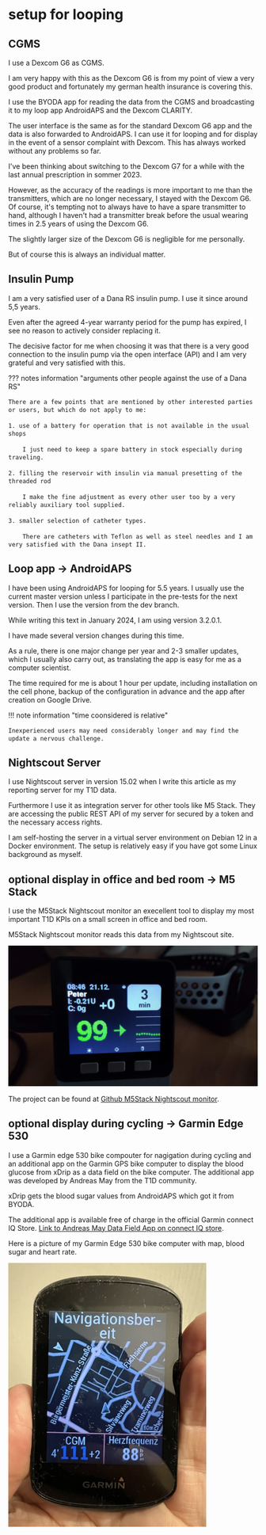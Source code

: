 # setup for looping

## CGMS

I use a Dexcom G6 as CGMS.

I am very happy with this as the Dexcom G6 is from my point of view a very good product and fortunately my german health insurance is covering this.

I use the BYODA app for reading the data from the CGMS and broadcasting it to my loop app AndroidAPS and the Dexcom CLARITY.

The user interface is the same as for the standard Dexcom G6 app and the data is also forwarded to AndroidAPS. I can use it for looping and for display in the event of a sensor complaint with Dexcom. This has always worked without any problems so far.

I've been thinking about switching to the Dexcom G7 for a while with the last annual prescription in sommer 2023.

However, as the accuracy of the readings is more important to me than the transmitters, which are no longer necessary, I stayed with the Dexcom G6. Of course, it's tempting not to always have to have a spare transmitter to hand, although I haven't had a transmitter break before the usual wearing times in 2.5 years of using the Dexcom G6.

The slightly larger size of the Dexcom G6 is negligible for me personally.

But of course this is always an individual matter.

## Insulin Pump

I am a very satisfied user of a Dana RS insulin pump. I use it since around 5,5 years. 

Even after the agreed 4-year warranty period for the pump has expired, I see no reason to actively consider replacing it.

The decisive factor for me when choosing it was that there is a very good connection to the insulin pump via the open interface (API) and I am very grateful and very satisfied with this.

??? notes information "arguments other people against the use of a Dana RS"

    There are a few points that are mentioned by other interested parties or users, but which do not apply to me:

    1. use of a battery for operation that is not available in the usual shops
    
        I just need to keep a spare battery in stock especially during traveling.

    2. filling the reservoir with insulin via manual presetting of the threaded rod

        I make the fine adjustment as every other user too by a very reliably auxiliary tool supplied.

    3. smaller selection of catheter types.

        There are catheters with Teflon as well as steel needles and I am very satisfied with the Dana insept II.

## Loop app -> AndroidAPS

I have been using AndroidAPS for looping for 5.5 years. I usually use the current master version unless I participate in the pre-tests for the next version. Then I use the version from the dev branch.

While writing this text in January 2024, I am using version 3.2.0.1.

I have made several version changes during this time.

As a rule, there is one major change per year and 2-3 smaller updates, which I usually also carry out, as translating the app is easy for me as a computer scientist.

The time required for me is about 1 hour per update, including installation on the cell phone, backup of the configuration in advance and the app after creation on Google Drive.

!!! note information "time coonsidered is relative"

    Inexperienced users may need considerably longer and may find the update a nervous challenge.

## Nightscout Server

I use Nightscout server in version 15.02 when I write this article as my reporting server for my T1D data.

Furthermore I use it as integration server for other tools like M5 Stack. They are accessing the public REST API of my server for secured by a token and the necessary access rights.

I am self-hosting the server in a virtual server environment on Debian 12 in a Docker environment. The setup is relatively easy if you have got some Linux background as myself.

## optional display in office and bed room -> M5 Stack

I use the M5Stack Nightscout monitor an execellent tool to display my most important T1D KPIs on a small screen in office and bed room.

M5Stack Nightscout monitor reads this data from my Nightscout site.

![M5Stack Nightscout monitor](./images/IMG_20191221_084609.jpg)

The project can be found at [Github M5Stack Nightscout monitor](https://github.com/mlukasek/M5_NightscoutMon).

## optional display during cycling -> Garmin Edge 530

I use a Garmin edge 530 bike compouter for nagigation during cycling and an additional app on the Garmin GPS bike computer to display the blood glucose from xDrip as a data field on the bike computer. The additional app was developed by Andreas May from the T1D community.

xDrip gets the blood sugar values from AndroidAPS which got it from BYODA. 

The additional app is available free of charge in the official Garmin connect IQ Store.  [Link to Andreas May Data Field App on connect IQ store](https://apps.garmin.com/de-DE/apps/5a3e2cda-12f0-4afd-88ed-000e67a68d84).

Here is a picture of my Garmin Edge 530 bike computer with map, blood sugar and heart rate.

![Garmin Edge 530 with BG data field](./images/cycling_IMG_1087.jpeg)
